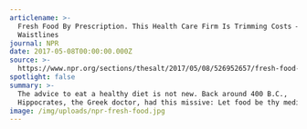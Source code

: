 ```yaml
---
articlename: >-
  Fresh Food By Prescription. This Health Care Firm Is Trimming Costs — And
  Waistlines
journal: NPR
date: 2017-05-08T00:00:00.000Z
source: >-
  https://www.npr.org/sections/thesalt/2017/05/08/526952657/fresh-food-by-prescription-this-health-care-firm-is-trimming-costs-and-waistline
spotlight: false
summary: >-
  The advice to eat a healthy diet is not new. Back around 400 B.C.,
  Hippocrates, the Greek doctor, had this missive: Let food be thy medicine.
image: /img/uploads/npr-fresh-food.jpg
---
```


